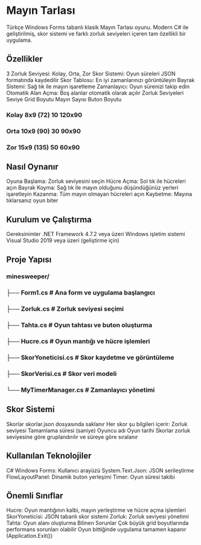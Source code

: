 # Mayın Tarlası
Türkçe Windows Forms tabanlı klasik Mayın Tarlası oyunu. Modern C# ile geliştirilmiş, skor sistemi ve farklı zorluk seviyeleri içeren tam özellikli bir uygulama.

## Özellikler

3 Zorluk Seviyesi: Kolay, Orta, Zor
Skor Sistemi: Oyun süreleri JSON formatında kaydedilir
Skor Tablosu: En iyi zamanlarınızı görüntüleyin
Bayrak Sistemi: Sağ tık ile mayın işaretleme
Zamanlayıcı: Oyun sürenizi takip edin
Otomatik Alan Açma: Boş alanlar otomatik olarak açılır
Zorluk Seviyeleri
Seviye	Grid Boyutu	Mayın Sayısı	Buton Boyutu

### Kolay	8x9 (72)	10	120x90
### Orta	10x9 (90)	30	90x90
### Zor	15x9 (135)	50	60x90

## Nasıl Oynanır

Oyuna Başlama: Zorluk seviyesini seçin
Hücre Açma: Sol tık ile hücreleri açın
Bayrak Koyma: Sağ tık ile mayın olduğunu düşündüğünüz yerleri işaretleyin
Kazanma: Tüm mayın olmayan hücreleri açın
Kaybetme: Mayına tıklarsanız oyun biter

## Kurulum ve Çalıştırma

Gereksinimler
.NET Framework 4.7.2 veya üzeri
Windows işletim sistemi
Visual Studio 2019 veya üzeri (geliştirme için)

## Proje Yapısı

### minesweeper/
### ├── Form1.cs              # Ana form ve uygulama başlangıcı
### ├── Zorluk.cs            # Zorluk seviyesi seçimi
### ├── Tahta.cs             # Oyun tahtası ve buton oluşturma
### ├── Hucre.cs             # Oyun mantığı ve hücre işlemleri
### ├── SkorYoneticisi.cs    # Skor kaydetme ve görüntüleme
### ├── SkorVerisi.cs        # Skor veri modeli
### └── MyTimerManager.cs    # Zamanlayıcı yönetimi 

## Skor Sistemi

Skorlar skorlar.json dosyasında saklanır
Her skor şu bilgileri içerir:
Zorluk seviyesi
Tamamlama süresi (saniye)
Oyuncu adı
Oyun tarihi
Skorlar zorluk seviyesine göre gruplandırılır ve süreye göre sıralanır

## Kullanılan Teknolojiler

C# Windows Forms: Kullanıcı arayüzü
System.Text.Json: JSON serileştirme
FlowLayoutPanel: Dinamik buton yerleşimi
Timer: Oyun süresi takibi

## Önemli Sınıflar

Hucre: Oyun mantığının kalbi, mayın yerleştirme ve hücre açma işlemleri
SkorYoneticisi: JSON tabanlı skor sistemi
Zorluk: Zorluk seviyesi yönetimi
Tahta: Oyun alanı oluşturma
Bilinen Sorunlar
Çok büyük grid boyutlarında performans sorunları olabilir
Oyun bittiğinde uygulama tamamen kapanır (Application.Exit())


